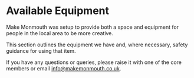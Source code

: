 # Available Equipment

Make Monmouth was setup to provide both a space and equipment for people in the local area to be more creative.

This section outlines the equipment we have and, where necessary, safety guidance for using that item.

If you have any questions or queries, please raise it with one of the core members or email [info@makemonmouth.co.uk](mailto:info@makemonmouth.co.uk).
